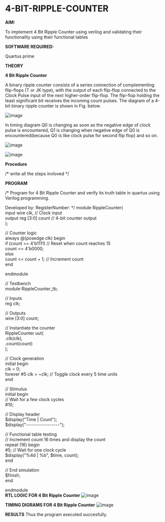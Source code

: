 # 4-BIT-RIPPLE-COUNTER

**AIM:**

To implement  4 Bit Ripple Counter using verilog and validating their functionality using their functional tables

**SOFTWARE REQUIRED:**

Quartus prime

**THEORY**

**4 Bit Ripple Counter**

A binary ripple counter consists of a series connection of complementing flip-flops (T or JK type), with the output of each flip-flop connected to the Clock Pulse input of the next higher-order flip-flop. The flip-flop holding the least significant bit receives the incoming count pulses. The diagram of a 4-bit binary ripple counter is shown in Fig. below.

![image](https://github.com/naavaneetha/4-BIT-RIPPLE-COUNTER/assets/154305477/cb4b74d4-31ab-4359-95d0-d22e67daba13)

In timing diagram Q0 is changing as soon as the negative edge of clock pulse is encountered, Q1 is changing when negative edge of Q0 is encountered(because Q0 is like clock pulse for second flip flop) and so on.

![image](https://github.com/naavaneetha/4-BIT-RIPPLE-COUNTER/assets/154305477/a573a7d6-014e-4e54-93e6-e2ac9530960b)

![image](https://github.com/naavaneetha/4-BIT-RIPPLE-COUNTER/assets/154305477/85e1958a-2fc1-49bb-9a9f-d58ccbf3663c)

**Procedure**

/* write all the steps invloved */

**PROGRAM**

/* Program for 4 Bit Ripple Counter and verify its truth table in quartus using Verilog programming.

 Developed by: RegisterNumber:
*/
 module RippleCounter(                  
input wire clk, // Clock input                     
output reg [3:0] count // 4-bit counter output                             
);                                 

// Counter logic                     
always @(posedge clk) begin                               
if (count == 4'b1111) // Reset when count reaches 15                             
count <= 4'b0000;                       
else                                         
count <= count + 1; // Increment count                          
end                                     
 
endmodule                  

// Testbench                        
module RippleCounter_tb;                       

// Inputs                           
reg clk;                      

// Outputs                                                        
wire [3:0] count;                      

// Instantiate the counter                      
RippleCounter uut(                                         
.clk(clk),                                           
.count(count)                                     
);                     
                    
// Clock generation                     
initial begin                                
clk = 0;                                                     
forever #5 clk = ~clk; // Toggle clock every 5 time units                         
end                                          

// Stimulus                                                
initial begin                           
// Wait for a few clock cycles                            
#10;                                      
                      
// Display header                           
$display("Time | Count");                            
$display("-----------------");                       
                                
// Functional table testing                    
// Increment count 16 times and display the count                            
repeat (16) begin                   
#5; // Wait for one clock cycle                  
$display("%4d | %b", $time, count);                 
end                            
                 
// End simulation                                    
$finish;                                         
end                  
                        
endmodule               
**RTL LOGIC FOR 4 Bit Ripple Counter**
![image](https://github.com/user-attachments/assets/b2b8d63e-9b72-4c49-b8dc-f008cd3c3176)

**TIMING DIGRAMS FOR 4 Bit Ripple Counter**
![image](https://github.com/user-attachments/assets/aba8bfb8-1209-41ff-aa54-771b51760590)

**RESULTS**
 Thus the program executed succesfully.
